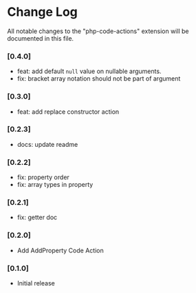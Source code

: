 # Change Log

All notable changes to the "php-code-actions" extension will be documented in this file.

### [0.4.0]

- feat: add default `null` value on nullable arguments.
- fix: bracket array notation should not be part of argument
### [0.3.0]

- feat: add replace constructor action
### [0.2.3]

- docs: update readme
### [0.2.2]

- fix: property order
- fix: array types in property
### [0.2.1]

- fix: getter doc
### [0.2.0]

- Add AddProperty Code Action

### [0.1.0]

- Initial release